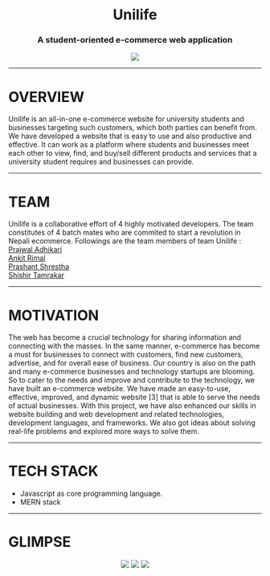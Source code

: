 <h1 align = "center">Unilife </h1>
<h3 align = "center"> A student-oriented e-commerce web application</h3>

<p align="center">
  <img src="https://github.com/Prajwal-Adhikari/Unilife/blob/master/client/src/static/landing.png">
</p>



---

# OVERVIEW

Unilife is an all-in-one e-commerce website for university students and businesses targeting such customers, which both parties can benefit from. We have developed a website that is easy to use and also productive and effective. It can work as a platform where students and businesses meet each other to view, find, and buy/sell different products and services that a university student requires and businesses can provide.

---

# TEAM

Unilife is a collaborative effort of 4 highly motivated developers. The team constitutes of 4 batch mates who are commited to start a revolution in Nepali ecommerce. Followings are the team members of team Unilife : 
<br>
<a href = "https://github.com/Prajwal-Adhikari">Prajwal Adhikari</a><br>
<a href = "https://github.com/ankeet779">Ankit Rimal</a><br>
<a href = "https://github.com/Panda315">Prashant Shrestha</a><br>
<a href = "https://github.com/MythicSTR">Shishir Tamrakar</a><br>

---

#  MOTIVATION

The web has become a crucial technology for sharing information and connecting with the masses. In the same manner, e-commerce has become a must for businesses to connect with customers, find new customers, advertise, and for overall ease of business. Our country is also on the path and many e-commerce businesses and technology startups are blooming. So to cater to the needs and improve and contribute to the technology, we have built an e-commerce website. We have made an easy-to-use, effective, improved, and dynamic website [3] that is able to serve the needs of actual businesses. With this project, we have also enhanced our skills in website building and web development and related technologies, development languages, and frameworks. We also got ideas about solving real-life problems and explored more ways to solve them.

---

# TECH STACK

- Javascript as core programming language.
- MERN stack

---

# GLIMPSE


<p align="center">
  <img src="https://github.com/Prajwal-Adhikari/Unilife/blob/master/client/src/static/landing.png">
  <img src="https://github.com/Prajwal-Adhikari/Unilife/blob/master/client/src/static/dashboard.png">
  <img src="https://github.com/Prajwal-Adhikari/Unilife/blob/master/client/src/static/product_page.png">
</p>



